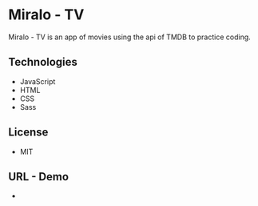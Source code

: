 # Miralo - TV

Miralo - TV is an app of movies using the api of TMDB to practice coding.

## Technologies

- JavaScript
- HTML
- CSS
- Sass

## License

- MIT

## URL - Demo

- 

<!-- {
    "[javascript]": {
        "editor.defaultFormatter": "esbenp.prettier-vscode",
        "editor.rulers": [100],
        "editor.formatOnSave": true
    }
} -->
